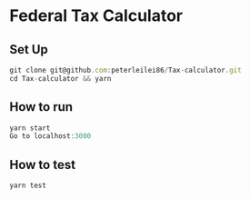 # Federal Tax Calculator

## Set Up

```js
git clone git@github.com:peterleilei86/Tax-calculator.git
cd Tax-calculator && yarn
```

## How to run

```js
yarn start
Go to localhost:3000
```

## How to test

```js
yarn test
```
